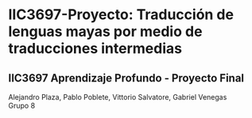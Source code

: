 # IIC3697-Proyecto: Traducción de lenguas mayas por medio de traducciones intermedias

IIC3697 Aprendizaje Profundo - Proyecto Final
---

Alejandro Plaza, Pablo Poblete, Vittorio Salvatore, Gabriel Venegas
<br>
Grupo 8